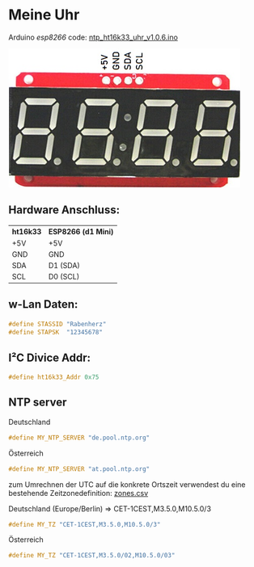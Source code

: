 # Meine Uhr
Arduino _esp8266_ code: [ntp_ht16k33_uhr_v1.0.6.ino](/esp_Uhr/ntp_ht16k33_uhr_v1.0.6.ino)

![modul](/img/ht16k33_clock.jpg)

## Hardware Anschluss:
<table>
  <tr>
    <th>ht16k33</th>   <th>ESP8266 (d1 Mini)</th>
  </tr>
  <tr>
    <td>+5V</td>  <td>+5V</td>
  </tr>
  <tr>
    <td>GND</td>  <td>GND</td>
  </tr>
  <tr>
    <td>SDA</td>  <td>D1 (SDA)</td>
  </tr>
  <tr>
    <td>SCL</td>  <td>D0 (SCL)</td>
  </tr>
</table>

## w-Lan Daten:
```cpp
#define STASSID "Rabenherz"
#define STAPSK  "12345678"
```

## I²C Divice Addr:
```cpp
#define ht16k33_Addr 0x75
```
## NTP server
Deutschland
```cpp
#define MY_NTP_SERVER "de.pool.ntp.org"
```
Österreich
```cpp
#define MY_NTP_SERVER "at.pool.ntp.org"
```
zum Umrechnen der UTC auf die konkrete Ortszeit verwendest du eine bestehende Zeitzonedefinition:
[zones.csv](https://github.com/nayarsystems/posix_tz_db/blob/master/zones.csv)

Deutschland (Europe/Berlin) => CET-1CEST,M3.5.0,M10.5.0/3
```cpp
#define MY_TZ "CET-1CEST,M3.5.0,M10.5.0/3"
```

Österreich
```cpp
#define MY_TZ "CET-1CEST,M3.5.0/02,M10.5.0/03"
```


